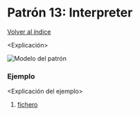 # Patrón 13: Interpreter

[Volver al índice](https://github.com/Elolawyn/RubyDesignPatterns#index)

<Explicación>

![Modelo del patrón](https://github.com/Elolawyn/RubyDesignPatterns/blob/master/Interpreter/<image>)

### Ejemplo

<Explicación del ejemplo>

1. [fichero](https://github.com/Elolawyn/RubyDesignPatterns/blob/master/Interpreter/<fichero>)

